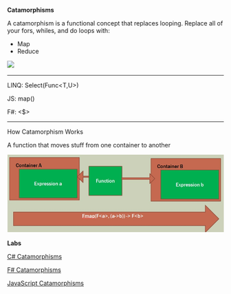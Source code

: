 **Catamorphisms**

A catamorphism is a functional concept that replaces looping.  Replace all of your fors, whiles, and do loops with:

* Map
* Reduce

![](https://cdn.meme.am/cache/instances/folder101/55622101.jpg)

---

LINQ:  Select(Func<T,U>)

JS: map()

F#:  <$>

---
How Catamorphism Works

A function that moves stuff from one container to another

![cataamorphism](../Images/catamorphism.jpg)


**Labs**

[C# Catamorphisms](./CSharp.md)

[F# Catamorphisms](./FSharp.md)

[JavaScript Catamorphisms](./JS.md)